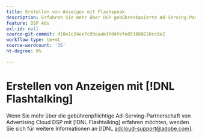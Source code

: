 ```yaml
---
title: Erstellen von Anzeigen mit Flashspeak
description: Erfahren Sie mehr über DSP gebührenbasierte Ad-Serving-Partnerschaft mit Flashspeak.
feature: DSP Ads
exl-id: null
source-git-commit: d10e1c24ee7c93eaab3fd4fefe853860226cc8e2
workflow-type: tm+mt
source-wordcount: '35'
ht-degree: 0%

---
```


# Erstellen von Anzeigen mit [!DNL Flashtalking]

Wenn Sie mehr über die gebührenpflichtige Ad-Serving-Partnerschaft von Advertising Cloud DSP mit [!DNL Flashtalking] erfahren möchten, wenden Sie sich für weitere Informationen an [!DNL adcloud-support@adobe.com].
